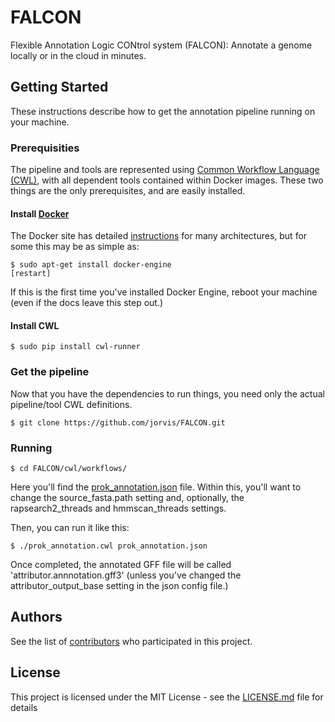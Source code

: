 # FALCON
Flexible Annotation Logic CONtrol system (FALCON): Annotate a genome locally or in the cloud in minutes.

## Getting Started

These instructions describe how to get the annotation pipeline running on your machine.

### Prerequisities

The pipeline and tools are represented using [Common Workflow Language (CWL)](http://www.commonwl.org/), with all dependent tools contained within Docker images.  These two things are the only prerequisites, and are easily installed.  

#### Install [Docker](https://docs.docker.com/engine/installation/)

The Docker site has detailed [instructions](https://docs.docker.com/engine/installation/) for many architectures, but for some this may be as simple as:

```
$ sudo apt-get install docker-engine
[restart]
```

If this is the first time you've installed Docker Engine, reboot your machine (even if the docs leave this step out.)

#### Install CWL

```
$ sudo pip install cwl-runner
```

### Get the pipeline

Now that you have the dependencies to run things, you need only the actual pipeline/tool CWL definitions.

```
$ git clone https://github.com/jorvis/FALCON.git
```

### Running

```
$ cd FALCON/cwl/workflows/
```

Here you'll find the [prok_annotation.json](https://github.com/jorvis/FALCON/blob/master/cwl/workflows/prok_annotation.json) file.  Within this, you'll want to change the source_fasta.path setting and, optionally, the rapsearch2_threads and hmmscan_threads settings.

Then, you can run it like this:

```
$ ./prok_annotation.cwl prok_annotation.json
```

Once completed, the annotated GFF file will be called 'attributor.annnotation.gff3' (unless you've changed the attributor_output_base setting in the json config file.)

## Authors

See the list of [contributors](https://github.com/jorvis/FALCON/contributors) who participated in this project.

## License

This project is licensed under the MIT License - see the [LICENSE.md](LICENSE.md) file for details

